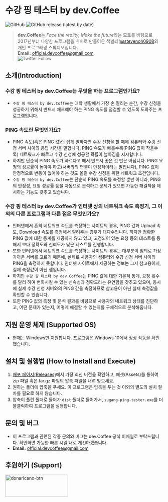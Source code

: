 # 수강 핑 테스터 by dev.Coffee

![GitHub](https://img.shields.io/github/license/stevenoh0908/Sugang-Ping-Tester)
![GitHub release (latest by date)](https://img.shields.io/github/v/release/stevenoh0908/Sugang-Ping-Tester)
> **dev.Coffee**는 *Face the reality, Make the future*라는 모토를 바탕으로 2017년부터 다양한 프로그램을 취미로 만들어온 책벌레([@stevenoh0908](https://github.com/stevenoh0908)의 개인 프로그래밍 스튜디오입니다.<br>
> **Email:** official.devcoffee@gmail.com<br>
> ![Twitter Follow](https://img.shields.io/twitter/follow/stevenoh0908?style=social)

## 소개(Introduction)

### 수강 핑 테스터 by dev.Coffee는 무엇을 하는 프로그램인가요?
- ```수강 핑 테스터 by dev.Coffee```는 대학 생활에서 가장 손 떨리는 순간, 수강 신청을 성공하기 위해서 반드시 체크해야 하는 PING 속도를 점검할 수 있도록 도와주는 프로그램입니다.

### PING 속도란 무엇인가요?
- PING 속도(혹은 PING 값)란 쉽게 말하자면 수강 신청을 할 때에 컴퓨터와 수강 신청 서버 사이의 응답 시간을 말합니다. PING 속도가 빠를수록(PING 값이 작을수록) 네트워크가 빠르고 수강 신청에 성공할 확률이 높아짐을 지시합니다.
- 하지만 단순히 PING 속도가 빠르다고 해서 반드시 좋은 것 만은 아닙니다. PING 요청의 성공률이 높아야 하고(서버와의 연결이 안정적이라는 말입니다), PING 값이 안정적으로 변동이 없어야 하는 것도 올킬 수강 신청을 위한 네트워크 조건입니다.
- ```수강 핑 테스터 by dev.Coffee```는 단순히 PING 속도를 측정할 뿐만 아니라, PING의 안정성, 요청 성공률 등을 자동으로 분석하고 문제가 있으면 가능한 해결책을 제시하는 기능도 갖추고 있습니다.

### 수강 핑 테스터 by dev.Coffee가 인터넷 상의 네트워크 속도 측정기, 그 이외의 다른 프로그램과 다른 점은 무엇인가요?
- 인터넷에서 흔히 네트워크 속도를 측정하는 사이트의 경우, PING 값과 Upload 속도, Download 속도를 측정해서 알려주는 경우가 대다수입니다. 하지만 정확한 PING 값에 대한 통계를 제공하지 않고 있고, 고정되어 있는 요청 등의 테스트를 통해서 보다 정확도와 신뢰도가 낮은 테스트를 진행합니다.
- 또한 인터넷에서 네트워크 속도를 측정하는 사이트의 경우는 대부분이 임의로 가장 가까운 서버를 고르기 때문에, 실제로 사용자의 컴퓨터와 수강 신청 서버 사이의 PING을 측정하지 못합니다. 인터넷 사이트에서 제공하는 정보는 그저 참고용이지, 실제 측정값이 아닌 셈입니다.
- 하지만 ```수강 핑 테스터 by dev.Coffee```는 PING 값에 대한 기본적 통계, 요청 횟수를 달리 하여 변화시킬 수 있는 신속성과 정확도라는 유연함을 갖추고 있으며, 동시에 실제 수강 신청 서버와의 PING 값을 측정하므로 참고용이 아닌 실제 측정값을 확인할 수 있습니다.
- 또한 PING 값의 측정 및 분석 결과를 바탕으로 사용자의 네트워크 상태를 진단하고, 어떤 문제가 있는지, 어떻게 해결할 수 있는지를 구체적으로 분석해줍니다.

## 지원 운영 체제 (Supported OS)
- 현재는 Windows만 지원합니다. 프로그램은 Windows 10에서 정상 작동을 확인했습니다.

## 설치 및 실행법 (How to Install and Execute)
1. [배포 페이지(Releases)](https://github.com/stevenoh0908/Sugang-Ping-Tester/releases)에서 가장 최신 버전을 확인하고, 에셋(Assets)를 통하여 zip 파일 혹은 tar.gz 파일의 압축 파일을 내려 받으세요.
2. 원하는 폴더에 압축을 푸세요. 이 프로그램은 압축을 푸는 것 이외의 별도의 설치 절차를 필요로 하지 않습니다.
3. 압축이 풀린 폴더로 들어가 ```dist``` 폴더로 들어가서, ```sugang-ping-tester.exe```를 더블클릭하여 프로그램을 실행합니다.

## 문의 및 버그 
- 이 프로그램과 관련된 각종 문의와 버그는 dev.Coffee 공식 이메일로 부탁드립니다. 확인하면 가능한 빠른 시일 내로 개선하겠습니다.
- **Email:** official.devcoffee@gmail.com

## 후원하기 (Support)
<a href="https://donaricano.com/mypage/1647318408_6_oxLQ" target="_blank"><img src="https://d1u4yishnma8v5.cloudfront.net/donarincano_gift.png" alt="donaricano-btn" style="height: 70px !important;width: 200px !important;" /></a>
